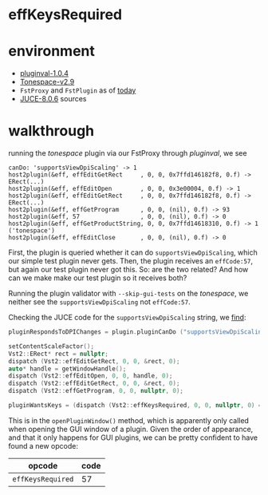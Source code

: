 effKeysRequired
===============

# environment
- [pluginval-1.0.4](https://github.com/Tracktion/pluginval/releases/download/v1.0.4/pluginval_Linux.zip)
- [Tonespace-v2.9](https://www.mucoder.net/en/tonespace/v0209/download/tonespace-2.9.20220726.1-linux.zip)
- `FstProxy` and `FstPlugin` as of [today](https://git.iem.at/zmoelnig/FST/-/tree/33b0be39efa6c36f593b94abf65af16eee63b561/src)
- [JUCE-8.0.6](https://github.com/juce-framework/JUCE/releases/tag/8.0.6) sources

# walkthrough

running the *tonespace* plugin via our FstProxy through *pluginval*, we see
~~~
canDo: 'supportsViewDpiScaling' -> 1
host2plugin(&eff, effEditGetRect     , 0, 0, 0x7ffd146182f8, 0.f) -> ERect(...)
host2plugin(&eff, effEditOpen        , 0, 0, 0x3e00004, 0.f) -> 1
host2plugin(&eff, effEditGetRect     , 0, 0, 0x7ffd146182f8, 0.f) -> ERect(...)
host2plugin(&eff, effGetProgram      , 0, 0, (nil), 0.f) -> 93
host2plugin(&eff, 57                 , 0, 0, (nil), 0.f) -> 0
host2plugin(&eff, effGetProductString, 0, 0, 0x7ffd14618310, 0.f) -> 1 ('tonespace')
host2plugin(&eff, effEditClose       , 0, 0, (nil), 0.f) -> 0
~~~

First, the plugin is queried whether it can do `supportsViewDpiScaling`, which our simple test plugin never gets.
Then, the plugin receives an `effCode:57`, but again our test plugin never got this.
So: are the two related? And how can we make make our test plugin so it receives both?

Running the plugin validator with `--skip-gui-tests` on the *tonespace*,
we neither see the `supportsViewDpiScaling` not `effCode:57`.

Checking the JUCE code for the `supportsViewDpiScaling` string, we [find](https://github.com/juce-framework/JUCE/blob/51a8a6d7aeae7326956d747737ccf1575e61e209/modules/juce_audio_processors/format_types/juce_VSTPluginFormat.cpp#L3146-L3163):
~~~C++
pluginRespondsToDPIChanges = plugin.pluginCanDo ("supportsViewDpiScaling") > 0;

setContentScaleFactor();
Vst2::ERect* rect = nullptr;
dispatch (Vst2::effEditGetRect, 0, 0, &rect, 0);
auto* handle = getWindowHandle();
dispatch (Vst2::effEditOpen, 0, 0, handle, 0);
dispatch (Vst2::effEditGetRect, 0, 0, &rect, 0);
dispatch (Vst2::effGetProgram, 0, 0, nullptr, 0);

pluginWantsKeys = (dispatch (Vst2::effKeysRequired, 0, 0, nullptr, 0) == 0);
~~~

This is in the `openPluginWindow()` method, which is apparently only called when opening the GUI window of a plugin.
Given the order of appearance, and that it only happens for GUI plugins, we can be pretty confident to have found a new opcode:

| opcode            | code |
|-------------------|------|
| `effKeysRequired` | 57   |
